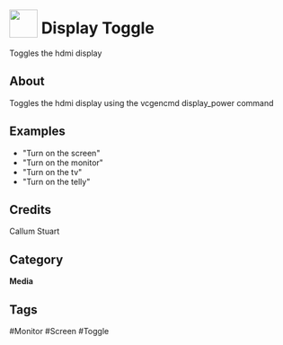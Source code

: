 # <img src="https://raw.githack.com/FortAwesome/Font-Awesome/master/svgs/solid/robot.svg" card_color="#22A7F0" width="50" height="50" style="vertical-align:bottom"/> Display Toggle
Toggles the hdmi display

## About
Toggles the hdmi display using the vcgencmd display_power command

## Examples
* "Turn on the screen"
* "Turn on the monitor"
* "Turn on the tv"
* "Turn on the telly"

## Credits
Callum Stuart

## Category
**Media**

## Tags
#Monitor
#Screen
#Toggle

